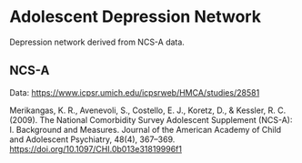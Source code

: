 # Adolescent Depression Network

Depression network derived from NCS-A data.

## NCS-A 

Data: https://www.icpsr.umich.edu/icpsrweb/HMCA/studies/28581

Merikangas, K. R., Avenevoli, S., Costello, E. J., Koretz, D., & Kessler, R. C. (2009). The National Comorbidity Survey Adolescent Supplement (NCS-A): I. Background and Measures. Journal of the American Academy of Child and Adolescent Psychiatry, 48(4), 367–369. https://doi.org/10.1097/CHI.0b013e31819996f1

